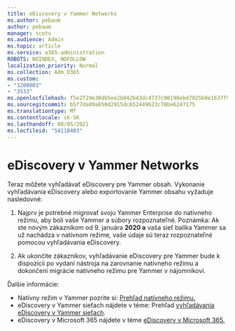 ```yaml
---
title: eDiscovery v Yammer Networks
ms.author: pebaum
author: pebaum
manager: scotv
ms.audience: Admin
ms.topic: article
ms.service: o365-administration
ROBOTS: NOINDEX, NOFOLLOW
localization_priority: Normal
ms.collection: Adm_O365
ms.custom:
- "3200003"
- "3533"
ms.openlocfilehash: f5e2f29e30db5ee2b042b43dc4737c90198ebd7025b9e1637f922b655a1a3f83
ms.sourcegitcommit: b5f7da89a650d2915dc652449623c78be6247175
ms.translationtype: MT
ms.contentlocale: sk-SK
ms.lasthandoff: 08/05/2021
ms.locfileid: "54118403"
---
```

# <a name="ediscovery-in-yammer-networks"></a>eDiscovery v Yammer Networks

Teraz môžete vyhľadávať eDiscovery pre Yammer obsah.  Vykonanie vyhľadávania eDiscovery alebo exportovanie Yammer obsahu vyžaduje nasledovné:

1. Najprv je potrebné migrovať svoju Yammer Enterprise do natívneho režimu, aby boli vaše Yammer a súbory rozpoznateľné. Poznámka: Ak ste novým zákazníkom od 9. januára **2020 a** vaša sieť balíka Yammer sa už nachádza v natívnom režime, vaše údaje sú teraz rozpoznateľné pomocou vyhľadávania eDiscovery.

2. Ak ukončíte zákazníkov, vyhľadávanie eDiscovery pre Yammer bude k dispozícii po vydaní nástroja na zarovnanie natívneho režimu a dokončení migrácie natívneho režimu pre Yammer v nájomníkovi.

Ďalšie informácie:

- Natívny režim v Yammer pozrite si: [Prehľad natívneho režimu.](https://docs.microsoft.com/yammer/configure-your-yammer-network/overview-native-mode)
- eDiscovery v Yammer sieťach nájdete v téme: Prehľad [vyhľadávania eDiscovery v Yammer sieťach](https://docs.microsoft.com/yammer/manage-security-and-compliance/overview-of-ediscovery).
- eDiscovery v Microsoft 365 nájdete v téme [eDiscovery v Microsoft 365.](https://docs.microsoft.com/microsoft-365/compliance/ediscovery)
